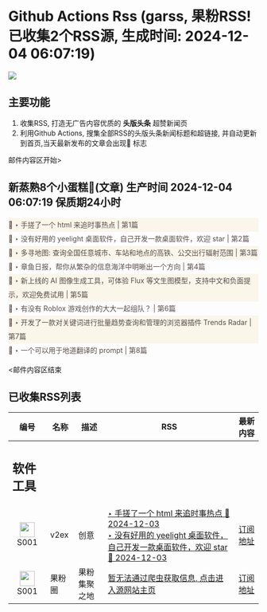 # Github Actions Rss (garss, 果粉RSS! 已收集2个RSS源, 生成时间: 2024-12-04 06:07:19)

![](https://cdn.jsdelivr.net/gh/xinkeji/garss/_media/ga-rss.png)



## 主要功能
1. 收集RSS, 打造无广告内容优质的 **头版头条** 超赞新闻页
2. 利用Github Actions, 搜集全部RSS的头版头条新闻标题和超链接, 并自动更新到首页,当天最新发布的文章会出现🌈 标志

邮件内容区开始>
<h2>新蒸熟8个小蛋糕🍰(文章) 生产时间 2024-12-04 06:07:19 保质期24小时</h2>

<div style='line-height:3;background-color:#FAF6EA;' ><a href='https://www.v2ex.com/t/1094815#reply0' style="line-height:2;text-decoration:none;display:block;color:#584D49;">🌈 ‣ 手搓了一个 html 来追时事热点 | 第1篇</a></div><div style='line-height:3;' ><a href='https://www.v2ex.com/t/1094806#reply2' style="line-height:2;text-decoration:none;display:block;color:#584D49;">🌈 ‣ 没有好用的 yeelight 桌面软件，自己开发一款桌面软件，欢迎 star | 第2篇</a></div><div style='line-height:3;background-color:#FAF6EA;' ><a href='https://www.v2ex.com/t/1094661#reply24' style="line-height:2;text-decoration:none;display:block;color:#584D49;">🌈 ‣ 多寻地图: 查询全国任意城市、车站和地点的高铁、公交出行辐射范围 | 第3篇</a></div><div style='line-height:3;' ><a href='https://www.v2ex.com/t/1094553#reply26' style="line-height:2;text-decoration:none;display:block;color:#584D49;">🌈 ‣ 章鱼日报，帮你从繁杂的信息海洋中明晰出一个方向 | 第4篇</a></div><div style='line-height:3;background-color:#FAF6EA;' ><a href='https://www.v2ex.com/t/1094688#reply1' style="line-height:2;text-decoration:none;display:block;color:#584D49;">🌈 ‣ 新上线的 AI 图像生成工具，可体验 Flux 等文生图模型，支持中文和负面提示，欢迎免费试用 | 第5篇</a></div><div style='line-height:3;' ><a href='https://www.v2ex.com/t/1094669#reply2' style="line-height:2;text-decoration:none;display:block;color:#584D49;">🌈 ‣ 有没有 Roblox 游戏创作的大大一起组队？ | 第6篇</a></div><div style='line-height:3;background-color:#FAF6EA;' ><a href='https://www.v2ex.com/t/1094655#reply0' style="line-height:2;text-decoration:none;display:block;color:#584D49;">🌈 ‣ 开发了一款对关键词进行批量趋势查询和管理的浏览器插件 Trends Radar | 第7篇</a></div><div style='line-height:3;' ><a href='https://www.v2ex.com/t/1094798#reply0' style="line-height:2;text-decoration:none;display:block;color:#584D49;">🌈 ‣ 一个可以用于地道翻译的 prompt | 第8篇</a></div>

<邮件内容区结束

## 已收集RSS列表

| 编号 | 名称 | 描述 | RSS | 最新内容 |
| --- | --- | --- | --- | --- |
| <h2 id="软件工具">软件工具</h2> |  |   |  |  |
| <div id="S001" style="text-align: center;"><img src="https://cdn.jsdelivr.net/gh/zhaoolee/garss/_media/favicon/S001.png" width="30px" style="width:30px;height: auto;"/><br><span>S001</span></div> | v2ex | 创意 | [‣ 手搓了一个 html 来追时事热点 🌈 2024-12-03](https://www.v2ex.com/t/1094815#reply0)<br/>[‣ 没有好用的 yeelight 桌面软件，自己开发一款桌面软件，欢迎 star 🌈 2024-12-03](https://www.v2ex.com/t/1094806#reply2) | [订阅地址](https://www.v2ex.com/feed/tab/creative.xml) |
| <div id="S001" style="text-align: center;"><img src="https://cdn.jsdelivr.net/gh/zhaoolee/garss/_media/favicon/S001.png" width="30px" style="width:30px;height: auto;"/><br><span>S001</span></div> | 果粉圈 | 果粉集聚之地 | [暂无法通过爬虫获取信息, 点击进入源网站主页](https://g0f.cn) | [订阅地址](https://g0f.cn/rss.xml) |



